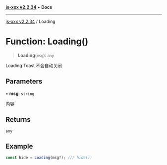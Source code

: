 [**js-xxx v2.2.34**](../README.md) • **Docs**

***

[js-xxx v2.2.34](../README.md) / Loading

# Function: Loading()

> **Loading**(`msg`): `any`

Loading Toast 不会自动关闭

## Parameters

• **msg**: `string`

内容

## Returns

`any`

## Example

```ts
const hide = Loading(msg?); /// hide();
```
